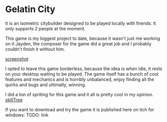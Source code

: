 # Gelatin City
It is an isometric citybuilder deisigned to be played locally with friends. It only supports 2 people at the moment.

This game is my biggest project to date, because it wasn't just me working on it Jayden, the composer for the game did a great job and I probably couldn't finish it without him.

[screenshot](img.png)

I opted to leave this game borderless, because the idea is when idle, it rests on your desktop waiting to be played. The game itself has a bunch of cool features and mechanics and is horribly unbalanced, enjoy finding all the quirks and bugs and ultimatly, winning.

I did a ton of spriting for this game and it all is pretty cool in my opinion.
[skillTree](skillTree.png)

If you want to download and try the game it is published here on itch for windows:
TODO: link